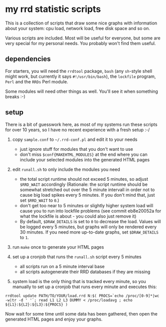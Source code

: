 my rrd statistic scripts
========================

This is a collection of scripts that draw some nice graphs with
information about your system: cpu load, network load, free disk space
and so on.

Various scripts are included.  Most will be useful for everyone, but
some are very special for my personal needs.  You probably won't find
them useful.

dependencies
------------

For starters, you will need the `rrdtool` package, `bash` (any
`sh`-style shell might work, but currently it says `#!/usr/bin/bash`),
the `lockfile` program, `Perl` and the `RRDs` Perl module.

Some modules will need other things as well.  You'll see it when
something breaks :-)

setup
-----

There is a bit of guesswork here, as most of my systems run these
scripts for over 10 years, so I have no recent experience with a fresh
setup :-/

1. copy `sample.conf` to `~/.rrd-conf.pl` and edit it to your needs
   - just ignore stuff for modules that you don't want to use
   - don't miss `$conf{MAKEHTML_MODULES}` at the end where you can
     include your selected modules into the generated HTML pages

2. edit `runall.sh` to only include the modules you need
   - the total script runtime should not exceed 5 minutes, so adjust
     `$RRD_WAIT` accordingly (Rationale: the script runtime should be
     somewhat stretched out over the 5 minute intervall in order not
     to cause big load spikes every 5 minutes.  If you don't mind
     that, just set `$RRD_WAIT` to `0`.)
   - don't get too near to 5 minutes or slightly higher system load
     will cause you to run into lockfile problems (see commit
     eb8e20052a for what the lockfile is about - you could also just
     remove it)
   - By default, `$DRAW_DETAILS` is set to `0` to decrease the load.
     Values will be logged every 5 minutes, but graphs will only be
     rendered every 30 minutes.  If you need more up-to-date graphs,
     set `$DRAW_DETAILS` to `1`.

3. run `make` once to generate your HTML pages

4. set up a cronjob that runs the `runall.sh` script every 5 minutes
   - all scripts run on a 5 minute interval base
   - all scripts autogenerate their RRD databases if they are missing

5. system load is the only thing that is tracked every minute, so you
   manually to set up a cronjob that runs every minute and executes
   this:

``` shell
rrdtool update PATH/TO/YOUR/load.rrd N:$( PROCS=`echo /proc/[0-9]*|wc -w|tr -d ' '`; read L1 L2 L3 DUMMY < /proc/loadavg ; echo ${L1}:${L2}:${L3}:${PROCS} )
```

Now wait for some time until some data has been gathered, then open
the generated HTML pages and enjoy your graphs.
